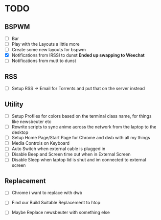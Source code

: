 # TODO #

## BSPWM ##
 - [ ] Bar
 - [ ] Play with the Layouts a little more
 - [ ] Create some new layouts for bspwm
 - [x] Notifications from IRSSI to dunst __Ended up swapping to Weechat__
 - [ ] Notifications from mutt to dunst

## RSS ##
 - [ ] Setup RSS -> Email for Torrents and put that on the server instead

## Utility ##
 - [ ] Setup Profiles for colors based on the terminal class name, for things like newsbeuter etc
 - [ ] Rewrite scripts to sync anime across the network from the laptop to the desktop
 - [ ] Setup Home Page/Start Page for Chrome and dwb with all my things
 - [ ] Media Controls on Keyboard
 - [ ] Auto Switch when external cable is plugged in
 - [ ] Disable Beep and Screen time out when in External Screen
 - [ ] Disable Sleep when laptop lid is shut and im connected to external screen

## Replacement ##
 - [ ] Chrome i want to replace with dwb
 - [ ] Find our Build Suitable Replacement to htop
 - [ ] Maybe Replace newsbeuter with something else


